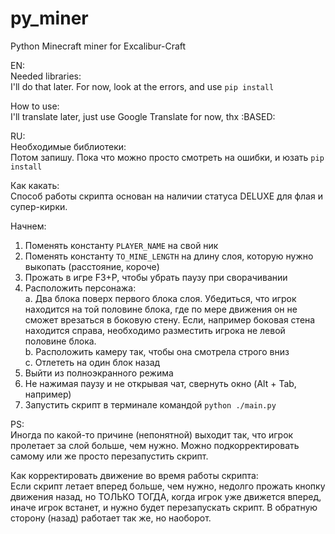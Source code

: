 # py_miner
Python Minecraft miner for Excalibur-Craft

EN:  
Needed libraries:  
I'll do that later. For now, look at the errors, and use `pip install`

How to use:  
I'll translate later, just use Google Translate for now, thx :BASED:

RU:  
Необходимые библиотеки:  
Потом запишу. Пока что можно просто смотреть на ошибки, и юзать `pip install`

Как какать:  
Способ работы скрипта основан на наличии статуса DELUXE для флая и супер-кирки.

Начнем:  
1. Поменять константу `PLAYER_NAME` на свой ник  
2. Поменять константу `TO_MINE_LENGTH` на длину слоя, которую нужно выкопать (расстояние, короче)  
3. Прожать в игре F3+P, чтобы убрать паузу при сворачивании  
4. Расположить персонажа:  
    a. Два блока поверх первого блока слоя. Убедиться, что игрок находится на той половине блока, где по мере движения он не сможет врезаться в боковую стену. Если, например боковая стена находится справа, необходимо разместить игрока не левой половине блока.    
    b. Расположить камеру так, чтобы она смотрела строго вниз  
    с. Отлететь на один блок назад  
5. Выйти из полноэкранного режима  
6. Не нажимая паузу и не открывая чат, свернуть окно (Alt + Tab, например)  
7. Запустить скрипт в терминале командой `python ./main.py`  

PS:  
Иногда по какой-то причине (непонятной) выходит так, что игрок пролетает за слой больше, чем нужно. Можно подкорректировать самому или же просто перезапустить скрипт.

Как корректировать движение во время работы скрипта:  
Если скрипт летает вперед больше, чем нужно, недолго прожать кнопку движения назад, но ТОЛЬКО ТОГДА, когда игрок уже движется вперед, иначе игрок встанет, и нужно будет перезапускать скрипт. В обратную сторону (назад) работает так же, но наоборот.